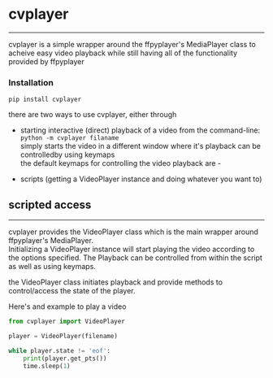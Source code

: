 # cvplayer
---

cvplayer is a simple wrapper around the ffpyplayer's MediaPlayer class to acheive easy video playback while still having all of the functionality provided by ffpyplayer

### Installation
```
pip install cvplayer
```

there are two ways to use cvplayer, either through
* starting interactive (direct) playback of a video from the command-line: \
```python -m cvplayer filaname``` \
simply starts the video in a different window where it's playback can be controlledby using keymaps \
the default keymaps for controlling the video playback are -

* scripts (getting a VideoPlayer instance and doing whatever you want to)

## scripted access
---
cvplayer provides the VideoPlayer class which is the main wrapper around ffpyplayer's MediaPlayer. \
Initializing a VideoPlayer instance will start playing the video according to the options specified. The Playback can be controlled from within the script as well as using keymaps.

the VideoPlayer class initiates playback and provide methods to control/access the state of the player.

Here's and example to play a video 
```py 
from cvplayer import VideoPlayer

player = VideoPlayer(filename)

while player.state != 'eof':
    print(player.get_pts())
    time.sleep(1)
```


